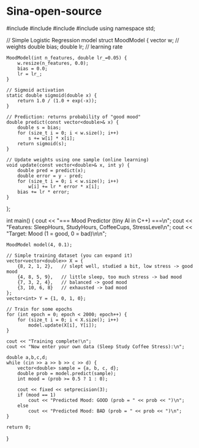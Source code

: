 # Sina-open-source
#include <iostream>
#include <vector>
#include <cmath>
#include <iomanip>
using namespace std;

// Simple Logistic Regression model
struct MoodModel {
    vector<double> w; // weights
    double bias;
    double lr; // learning rate

    MoodModel(int n_features, double lr_=0.05) {
        w.resize(n_features, 0.0);
        bias = 0.0;
        lr = lr_;
    }

    // Sigmoid activation
    static double sigmoid(double x) {
        return 1.0 / (1.0 + exp(-x));
    }

    // Prediction: returns probability of "good mood"
    double predict(const vector<double>& x) {
        double s = bias;
        for (size_t i = 0; i < w.size(); i++)
            s += w[i] * x[i];
        return sigmoid(s);
    }

    // Update weights using one sample (online learning)
    void update(const vector<double>& x, int y) {
        double pred = predict(x);
        double error = y - pred;
        for (size_t i = 0; i < w.size(); i++)
            w[i] += lr * error * x[i];
        bias += lr * error;
    }
};

int main() {
    cout << "=== Mood Predictor (tiny AI in C++) ===\n";
    cout << "Features: SleepHours, StudyHours, CoffeeCups, StressLevel\n";
    cout << "Target: Mood (1 = good, 0 = bad)\n\n";

    MoodModel model(4, 0.1);

    // Simple training dataset (you can expand it)
    vector<vector<double>> X = {
        {8, 2, 1, 2},   // slept well, studied a bit, low stress -> good mood
        {4, 8, 5, 9},   // little sleep, too much stress -> bad mood
        {7, 3, 2, 4},   // balanced -> good mood
        {3, 10, 6, 8}   // exhausted -> bad mood
    };
    vector<int> Y = {1, 0, 1, 0};

    // Train for some epochs
    for (int epoch = 0; epoch < 2000; epoch++) {
        for (size_t i = 0; i < X.size(); i++)
            model.update(X[i], Y[i]);
    }

    cout << "Training complete!\n";
    cout << "Now enter your own data (Sleep Study Coffee Stress):\n";

    double a,b,c,d;
    while (cin >> a >> b >> c >> d) {
        vector<double> sample = {a, b, c, d};
        double prob = model.predict(sample);
        int mood = (prob >= 0.5 ? 1 : 0);

        cout << fixed << setprecision(3);
        if (mood == 1)
            cout << "Predicted Mood: GOOD (prob = " << prob << ")\n";
        else
            cout << "Predicted Mood: BAD (prob = " << prob << ")\n";
    }

    return 0;
}
